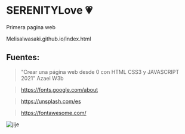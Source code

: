 # SERENITYLove :heartpulse:
Primera pagina web

MelisaIwasaki.github.io/index.html

## Fuentes:
> "Crear una página web desde 0 con HTML CSS3 y JAVASCRIPT 2021" Azael W3b

> https://fonts.google.com/about

> https://unsplash.com/es

> https://fontawesome.com/


![jije](https://user-images.githubusercontent.com/92184167/183006896-73064f19-1bd7-4992-a139-e80a3e9238b9.jpg)





